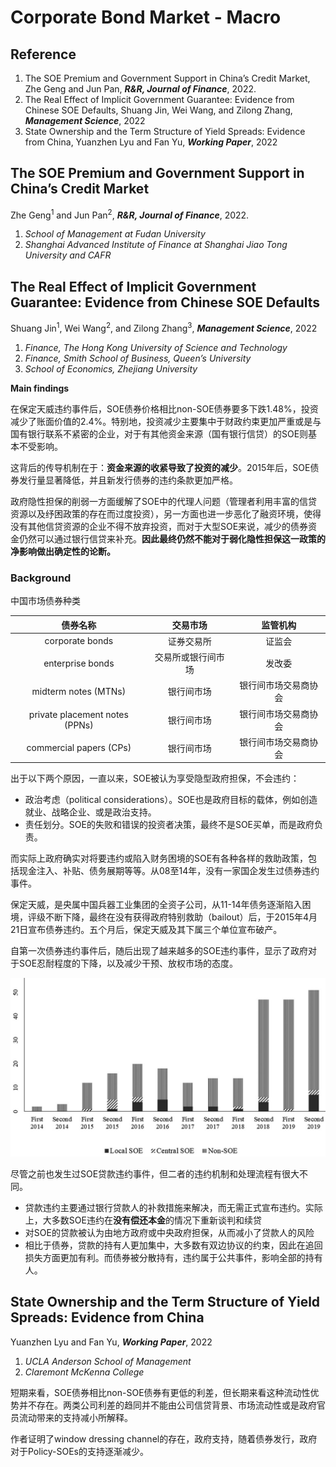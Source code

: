 # Corporate Bond Market - Macro
## Reference

1. The SOE Premium and Government Support in China’s Credit Market, Zhe Geng and Jun Pan, ***R&R, Journal of Finance***, 2022.
2. The Real Effect of Implicit Government Guarantee: Evidence from Chinese SOE Defaults, Shuang Jin, Wei Wang, and Zilong Zhang, ***Management Science***, 2022
3. State Ownership and the Term Structure of Yield Spreads: Evidence from China, Yuanzhen Lyu and Fan Yu, ***Working Paper***, 2022


## The SOE Premium and Government Support in China’s Credit Market
Zhe Geng<sup>1</sup> and Jun Pan<sup>2</sup>, ***R&R, Journal of Finance***, 2022.

1. *School of Management at Fudan University*
2. *Shanghai Advanced Institute of Finance at Shanghai Jiao Tong University and CAFR*





## The Real Effect of Implicit Government Guarantee: Evidence from Chinese SOE Defaults
Shuang Jin<sup>1</sup>, Wei Wang<sup>2</sup>, and Zilong Zhang<sup>3</sup>, ***Management Science***, 2022

1. *Finance, The Hong Kong University of Science and Technology*
2. *Finance, Smith School of Business, Queen’s University*
3. *School of Economics, Zhejiang University*

**Main findings**

在保定天威违约事件后，SOE债券价格相比non-SOE债券要多下跌1.48%，投资减少了账面价值的2.4%。特别地，投资减少主要集中于财政约束更加严重或是与国有银行联系不紧密的企业，对于有其他资金来源（国有银行信贷）的SOE则基本不受影响。

这背后的传导机制在于：**资金来源的收紧导致了投资的减少**。2015年后，SOE债券发行量显著降低，并且新发行债券的违约条款更加严格。

政府隐性担保的削弱一方面缓解了SOE中的代理人问题（管理者利用丰富的信贷资源以及纾困政策的存在而过度投资），另一方面也进一步恶化了融资环境，使得没有其他信贷资源的企业不得不放弃投资，而对于大型SOE来说，减少的债券资金仍然可以通过银行信贷来补充。**因此最终仍然不能对于弱化隐性担保这一政策的净影响做出确定性的论断。**


### Background <!-- {docsify-ignore} -->

中国市场债券种类

<div class='centertable'>

|**债券名称**|**交易市场**|**监管机构**|
|:--:|:--:|:--:|
|corporate bonds|证券交易所|证监会|
|enterprise bonds|交易所或银行间市场|发改委|
|midterm notes (MTNs)|银行间市场|银行间市场交易商协会|
|private placement notes (PPNs)|银行间市场|银行间市场交易商协会|
|commercial papers (CPs)|银行间市场|银行间市场交易商协会|

</div>

出于以下两个原因，一直以来，SOE被认为享受隐型政府担保，不会违约：
- 政治考虑（political considerations）。SOE也是政府目标的载体，例如创造就业、战略企业、或是政治支持。
- 责任划分。SOE的失败和错误的投资者决策，最终不是SOE买单，而是政府负责。

而实际上政府确实对将要违约或陷入财务困境的SOE有各种各样的救助政策，包括现金注入、补贴、债务展期等等。从08至14年，没有一家国企发生过债券违约事件。

保定天威，是央属中国兵器工业集团的全资子公司，从11-14年债务逐渐陷入困境，评级不断下降，最终在没有获得政府特别救助（bailout）后，于2015年4月21日宣布债券违约。五个月后，保定天威及其下属三个单位宣布破产。

自第一次债券违约事件后，随后出现了越来越多的SOE违约事件，显示了政府对于SOE忍耐程度的下降，以及减少干预、放权市场的态度。

<div align = 'center'>

![](../image/20230327CF1.png)
</div>

尽管之前也发生过SOE贷款违约事件，但二者的违约机制和处理流程有很大不同。

- 贷款违约主要通过银行贷款人的补救措施来解决，而无需正式宣布违约。实际上，大多数SOE违约在**没有偿还本金**的情况下重新谈判和续贷
- 对SOE的贷款被认为由地方政府或中央政府担保，从而减小了贷款人的风险
- 相比于债券，贷款的持有人更加集中，大多数有双边协议的约束，因此在追回损失方面更加有利。而债券被分散持有，违约属于公共事件，影响全部的持有人。



## State Ownership and the Term Structure of Yield Spreads: Evidence from China
Yuanzhen Lyu and Fan Yu, ***Working Paper***, 2022

1. *UCLA Anderson School of Management*
2. *Claremont McKenna College*


短期来看，SOE债券相比non-SOE债券有更低的利差，但长期来看这种流动性优势并不存在。两类公司利差的趋同并不能由公司信贷背景、市场流动性或是政府官员流动带来的支持减小所解释。

作者证明了window dressing channel的存在，政府支持，随着债券发行，政府对于Policy-SOEs的支持逐渐减少。
























